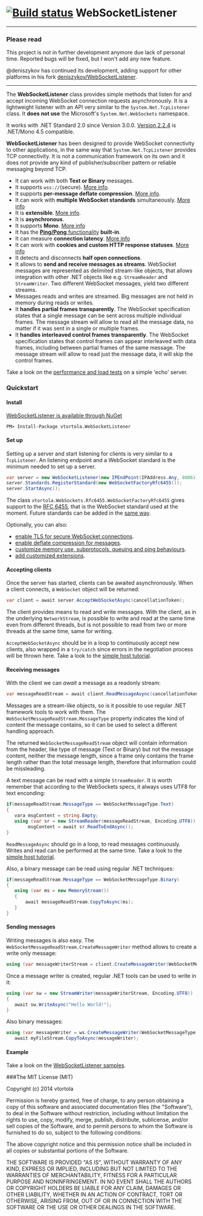 [![Build status](https://ci.appveyor.com/api/projects/status/gp4qsv4xveqk2hb0?svg=true)](https://ci.appveyor.com/project/vtortola/websocketlistener-ccth8)
WebSocketListener 
=================

***
### Please read
This project is not in further development anymore due lack of personal time. Reported bugs will be fixed, but I won't add any new feature.

@deniszykov has continued its development, adding support for other platforms in his fork [deniszykov/WebSocketListener](https://github.com/deniszykov/WebSocketListener).
***

The **WebSocketListener** class provides simple methods that listen for and accept incoming WebSocket connection requests asynchronously. It is a lightweight listener with an API very similar to the `System.Net.TcpListener` class. It **does not use** the Microsoft's `System.Net.WebSockets` namespace.

 It works with .NET Standard 2.0 since Version 3.0.0. [Version 2.2.4](//github.com/vtortola/WebSocketListener/tree/Version-2.2.4) is  .NET/Mono 4.5 compatible.

**WebSocketListener** has been designed to provide WebSocket connectivity to other applications, in the same way that `System.Net.TcpListener` provides TCP connectivity. It is not a communication framework on its own and it does not provide any kind of publisher/subscriber pattern or reliable messaging beyond TCP.

 * It can work with both **Text or Binary** messages.
 * It supports `wss://`(secure). [More info](//github.com/vtortola/WebSocketListener/wiki/Enabling-WebSocket-Secure-(TLS)).
 * It supports **per-message deflate compression**. [More info](//github.com/vtortola/WebSocketListener/wiki/Deflate-extension). 
 * It can work with **multiple WebSocket standards** simultaneously. [More info](//github.com/vtortola/WebSocketListener/wiki/Multiple-WebSocket-standard-support)
 * It is **extensible**. [More info](//github.com/vtortola/WebSocketListener/wiki/WebSocketListener-Extensions).
 * It is **asynchronous**. 
 * It supports **Mono**. [More info](//github.com/vtortola/WebSocketListener/wiki/Mono-support)
 * It has the [**Ping/Pong** functionality](http://tools.ietf.org/html/rfc6455#section-5.5.2) **built-in**.
 * It can measure **connection latency**. [More info](//github.com/vtortola/WebSocketListener/wiki/Measuring-WebSockets-connection-latency)
 * It can work with **cookies and custom HTTP response statuses**. [More info](//github.com/vtortola/WebSocketListener/wiki/Hooking-into-the-HTTP-negotiation)
 * It detects and disconnects **half open connections**.
 * It allows to **send and receive messages as streams**. WebSocket messages are represented as delimited stream-like objects, that allows integration with other .NET objects like e.g. `StreamReader` and `StreamWriter`. Two different WebSocket messages, yield two different streams.
 * Messages reads and writes are streamed. Big messages are not held in memory during reads or writes.
 * It **handles partial frames transparently**. The WebSocket specification states that a single message can be sent across multiple individual frames. The message stream will allow to read all the message data, no matter if it was sent in a single or multiple frames.
 * It **handles interleaved control frames transparently**. The WebSocket specification states that control frames can appear interleaved with data frames, including between partial frames of the same message. The message stream will allow to read just the message data, it will skip the control frames.

Take a look on the [performance and load  tests](//github.com/vtortola/WebSocketListener/wiki/WebSocketListener-performance-tests) on a simple 'echo' server.

### Quickstart

#### Install

[WebSocketListener is available through NuGet](https://www.nuget.org/packages/vtortola.WebSocketListener/)

```
PM> Install-Package vtortola.WebSocketListener
```

#### Set up
Setting up a server and start listening for clients is very similar to a `TcpListener`. An listening endpoint and a WebSocket standard is the minimum needed to set up a server.

```cs
var server = new WebSocketListener(new IPEndPoint(IPAddress.Any, 8006));
server.Standards.RegisterStandard(new WebSocketFactoryRfc6455());
server.StartAsync();
```

The class ```vtortola.WebSockets.Rfc6455.WebSocketFactoryRfc6455``` gives support to the [RFC 6455](http://tools.ietf.org/html/rfc6455), that is the WebSocket standard used at the moment. Future standards can be added in the [same way](//github.com/vtortola/WebSocketListener/wiki/Multiple-WebSocket-standard-support).

Optionally, you can also:
 * [enable TLS for secure WebSocket connections](//github.com/vtortola/WebSocketListener/wiki/Enabling-WebSocket-Secure-(TLS)).
 * [enable deflate compression for messages](//github.com/vtortola/WebSocketListener/wiki/Deflate-extension).
 * [customize memory use, subprotocols, queuing and ping behaviours](//github.com/vtortola/WebSocketListener/wiki/WebSocketListener-options).
 * [add customized extensions](//github.com/vtortola/WebSocketListener/wiki/WebSocketListener-Extensions).


#### Accepting clients
Once the server has started, clients can be awaited asynchronously. When a client connects, a `WebSocket` object will be returned:

```cs
var client = await server.AcceptWebSocketAsync(cancellationToken);
```

The client provides means to read and write messages. With the client, as in the underlying `NetworkStream`, is possible to write and read at the same time even from different threads, but is not possible to read from two or more threads at the same time, same for writing.

`AcceptWebSocketAsync` should be in a loop to continuously accept new clients, also wrapped in a `try/catch` since errors in the negotiation process will be thrown here. Take a look to the [simple host tutorial](https://github.com/vtortola/WebSocketListener/wiki/WebSocketListener-Echo-Server-Example).

#### Receiving messages
With the client we can *await* a message as a readonly stream:

```cs
var messageReadStream = await client.ReadMessageAsync(cancellationToken);
```

Messages are a stream-like objects, so is it possible to use regular .NET framework tools to work with them. The `WebSocketMessageReadStream.MessageType` property indicates the kind of content the message contains, so it can be used to select a different handling approach.

The returned `WebSocketMessageReadStream` object will contain information from the header, like type of message (Text or Binary) but not the message content, neither the message length, since a frame only contains the frame length rather than the total message length, therefore that information could be missleading.

A text message can be read with a simple `StreamReader`.  It is worth remember that according to the WebSockets specs, it always uses UTF8 for text enconding:

```cs
if(messageReadStream.MessageType == WebSocketMessageType.Text)
{
   vara msgContent = string.Empty;
   using (var sr = new StreamReader(messageReadStream, Encoding.UTF8))
        msgContent = await sr.ReadToEndAsync();
}
```

```ReadMessageAsync``` should go in a loop, to read messages continuously. Writes and read can be performed at the same time. Take a look to the [simple host tutorial](//github.com/vtortola/WebSocketListener/wiki/WebSocketListener-Echo-Server-Example).

Also, a binary message can be read using regular .NET techniques:

```cs
if(messageReadStream.MessageType == WebSocketMessageType.Binary)
{
   using (var ms = new MemoryStream())
   {
       await messageReadStream.CopyToAsync(ms);
   }
}
```

#### Sending messages
Writing messages is also easy. The `WebSocketMessageReadStream.CreateMessageWriter` method allows to create a write only  message:

```cs
using (var messageWriterStream = client.CreateMessageWriter(WebSocketMessageType.Text))
```

Once a message writer is created, regular .NET tools can be used to write in it:

```cs
using (var sw = new StreamWriter(messageWriterStream, Encoding.UTF8))
{
   await sw.WriteAsync("Hello World!");
}
```    

Also binary messages:

```cs
using (var messageWriter = ws.CreateMessageWriter(WebSocketMessageType.Binary))
   await myFileStream.CopyToAsync(messageWriter);
```

#### Example
Take a look on the [WebSocketListener samples](//github.com/vtortola/WebSocketListener/wiki/WebSocketListener-Samples).

###The MIT License (MIT)

Copyright (c) 2014 vtortola

Permission is hereby granted, free of charge, to any person obtaining a copy
of this software and associated documentation files (the "Software"), to deal
in the Software without restriction, including without limitation the rights
to use, copy, modify, merge, publish, distribute, sublicense, and/or sell
copies of the Software, and to permit persons to whom the Software is
furnished to do so, subject to the following conditions:

The above copyright notice and this permission notice shall be included in
all copies or substantial portions of the Software.

THE SOFTWARE IS PROVIDED "AS IS", WITHOUT WARRANTY OF ANY KIND, EXPRESS OR
IMPLIED, INCLUDING BUT NOT LIMITED TO THE WARRANTIES OF MERCHANTABILITY,
FITNESS FOR A PARTICULAR PURPOSE AND NONINFRINGEMENT. IN NO EVENT SHALL THE
AUTHORS OR COPYRIGHT HOLDERS BE LIABLE FOR ANY CLAIM, DAMAGES OR OTHER
LIABILITY, WHETHER IN AN ACTION OF CONTRACT, TORT OR OTHERWISE, ARISING FROM,
OUT OF OR IN CONNECTION WITH THE SOFTWARE OR THE USE OR OTHER DEALINGS IN
THE SOFTWARE.
